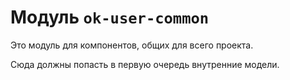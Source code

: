 # Модуль `ok-user-common`

Это модуль для компонентов, общих для всего проекта.

Сюда должны попасть в первую очередь внутренние модели.
